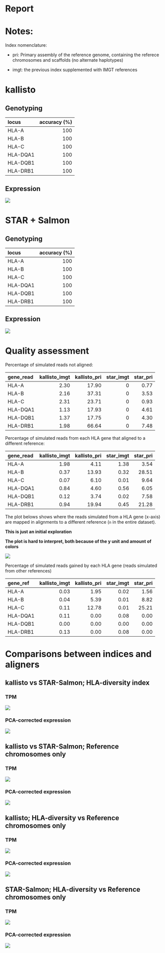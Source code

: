 Report
================

Notes:
======

Index nomenclature:

-   pri: Primary assembly of the reference genome, containing the referece chromosomes and scaffolds (no alternate haplotypes)

-   imgt: the previous index supplemented with IMGT references

kallisto
========

Genotyping
----------

| locus    |  accuracy (%)|
|:---------|-------------:|
| HLA-A    |           100|
| HLA-B    |           100|
| HLA-C    |           100|
| HLA-DQA1 |           100|
| HLA-DQB1 |           100|
| HLA-DRB1 |           100|

Expression
----------

![](./plots/kallisto_prop_mapped.png)

STAR + Salmon
=============

Genotyping
----------

| locus    |  accuracy (%)|
|:---------|-------------:|
| HLA-A    |           100|
| HLA-B    |           100|
| HLA-C    |           100|
| HLA-DQA1 |           100|
| HLA-DQB1 |           100|
| HLA-DRB1 |           100|

Expression
----------

![](./plots/star_prop_mapped.png)

Quality assessment
==================

Percentage of simulated reads not aligned:

| gene\_read |  kallisto\_imgt|  kallisto\_pri|  star\_imgt|  star\_pri|
|:-----------|---------------:|--------------:|-----------:|----------:|
| HLA-A      |            2.30|          17.90|           0|       0.77|
| HLA-B      |            2.16|          37.31|           0|       3.53|
| HLA-C      |            2.31|          23.71|           0|       0.93|
| HLA-DQA1   |            1.13|          17.93|           0|       4.61|
| HLA-DQB1   |            1.37|          17.75|           0|       4.30|
| HLA-DRB1   |            1.98|          66.64|           0|       7.48|

Percentage of simulated reads from each HLA gene that aligned to a different reference:

| gene\_read |  kallisto\_imgt|  kallisto\_pri|  star\_imgt|  star\_pri|
|:-----------|---------------:|--------------:|-----------:|----------:|
| HLA-A      |            1.98|           4.11|        1.38|       3.54|
| HLA-B      |            0.37|          13.93|        0.32|      28.51|
| HLA-C      |            0.07|           6.10|        0.01|       9.64|
| HLA-DQA1   |            0.84|           4.60|        0.56|       6.05|
| HLA-DQB1   |            0.12|           3.74|        0.02|       7.58|
| HLA-DRB1   |            0.94|          19.94|        0.45|      21.28|

The plot belows shows where the reads simulated from a HLA gene (x-axis) are mapped in alignments to a different reference (`n` in the entire dataset).

**This is just an initial exploration**

**The plot is hard to interpret, both because of the y unit and amount of colors**

![](./plots/diff_refs_alignments.png)

Percentage of simulated reads gained by each HLA gene (reads simulated from other references)

| gene\_ref |  kallisto\_imgt|  kallisto\_pri|  star\_imgt|  star\_pri|
|:----------|---------------:|--------------:|-----------:|----------:|
| HLA-A     |            0.03|           1.95|        0.02|       1.56|
| HLA-B     |            0.04|           5.39|        0.01|       8.82|
| HLA-C     |            0.11|          12.78|        0.01|      25.21|
| HLA-DQA1  |            0.11|           0.00|        0.08|       0.00|
| HLA-DQB1  |            0.00|           0.00|        0.00|       0.00|
| HLA-DRB1  |            0.13|           0.00|        0.08|       0.00|

Comparisons between indices and aligners
========================================

kallisto vs STAR-Salmon; HLA-diversity index
--------------------------------------------

### TPM

![](./plots/kallisto_vs_star_TPM.png)

### PCA-corrected expression

![](./plots/kallisto_vs_star_10pc.png)

kallisto vs STAR-Salmon; Reference chromosomes only
---------------------------------------------------

### TPM

![](./plots/kallisto_vs_star_PRI_TPM.png)

### PCA-corrected expression

![](./plots/kallisto_vs_star_PRI_10pc.png)

kallisto; HLA-diversity vs Reference chromosomes only
-----------------------------------------------------

### TPM

![](./plots/kallisto_imgt_vs_PRI_TPM.png)

### PCA-corrected expression

![](./plots/kallisto_imgt_vs_PRI_10pc.png)

STAR-Salmon; HLA-diversity vs Reference chromosomes only
--------------------------------------------------------

### TPM

![](./plots/star_imgt_vs_PRI_TPM.png)

### PCA-corrected expression

![](./plots/star_imgt_vs_PRI_10pc.png)
